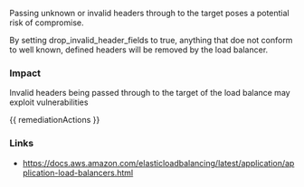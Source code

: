 
Passing unknown or invalid headers through to the target poses a potential risk of compromise. 

By setting drop_invalid_header_fields to true, anything that doe not conform to well known, defined headers will be removed by the load balancer.

### Impact
Invalid headers being passed through to the target of the load balance may exploit vulnerabilities

<!-- DO NOT CHANGE -->
{{ remediationActions }}

### Links
- https://docs.aws.amazon.com/elasticloadbalancing/latest/application/application-load-balancers.html


